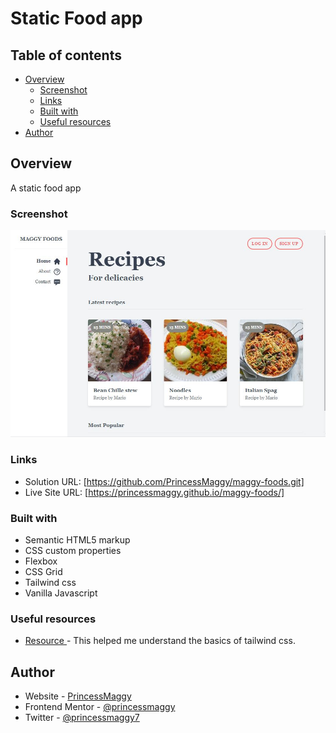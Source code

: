 # Static Food app

## Table of contents

- [Overview](#overview)
  - [Screenshot](#screenshot)
  - [Links](#links)
  - [Built with](#built-with)
  - [Useful resources](#useful-resources)
- [Author](#author)

## Overview

A static food app

### Screenshot

![](./screenshot.jpg)

### Links

- Solution URL: [https://github.com/PrincessMaggy/maggy-foods.git]
- Live Site URL: [https://princessmaggy.github.io/maggy-foods/]

### Built with

- Semantic HTML5 markup
- CSS custom properties
- Flexbox
- CSS Grid
- Tailwind css
- Vanilla Javascript

### Useful resources

- [Resource ](https://youtu.be/bxmDnn7lrnk) - This helped me understand the basics of tailwind css.

## Author

- Website - [PrincessMaggy](https://princessmaggy.github.io/My-Portfolio/)
- Frontend Mentor - [@princessmaggy](https://www.frontendmentor.io/profile/princessmaggy)
- Twitter - [@princessmaggy7](https://www.twitter.com/princessmaggy7)
